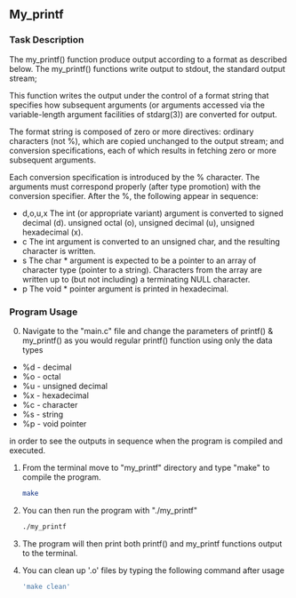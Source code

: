 <!-- GETTING STARTED -->
## My_printf

### Task Description

The my_printf() function produce output according to a format as described below. The my_printf() functions write output to stdout, the standard output stream;

This function writes the output under the control of a format string that specifies how subsequent arguments (or arguments accessed via the variable-length argument facilities of stdarg(3)) are converted for output.

The format string is composed of zero or more directives: ordinary characters (not %), which are copied unchanged to the output stream; and conversion specifications, each of which results in fetching zero or more subsequent arguments.

Each conversion specification is introduced by the % character. The arguments must correspond properly (after type promotion) with the conversion specifier. After the %, the following appear in sequence:

* d,o,u,x The int (or appropriate variant) argument is converted to signed decimal (d). unsigned octal (o), unsigned decimal   (u), unsigned hexadecimal (x).
* c The int argument is converted to an unsigned char, and the resulting character is written.
* s The char * argument is expected to be a pointer to an array of character type (pointer to a string). Characters from the array are written up to (but not including) a terminating NULL character.
* p The void * pointer argument is printed in hexadecimal.

### Program Usage

0. Navigate to the "main.c" file and change the parameters of printf() & my_printf() as you would regular printf() function using only the data types 
* %d - decimal
* %o - octal
* %u - unsigned decimal
* %x - hexadecimal
* %c - character
* %s - string
* %p - void pointer

in order to see the outputs in sequence when the program is compiled and executed.

1. From the terminal move to "my_printf" directory and type "make" to compile the program.

   ```sh
   make
   ```
2. You can then run the program with "./my_printf" 

   ```sh
   ./my_printf
   ```
3. The program will then print both printf() and my_printf functions output to the terminal. 

4. You can clean up '.o' files by typing the following command after usage
    ```sh
   'make clean'
   ```



